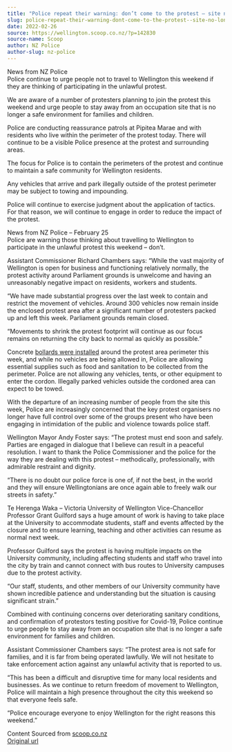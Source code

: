 ```yaml
---
title: "Police repeat their warning: don’t come to the protest – site no longer safe"
slug: police-repeat-their-warning-dont-come-to-the-protest--site-no-longer-safe
date: 2022-02-26
source: https://wellington.scoop.co.nz/?p=142830
source-name: Scoop
author: NZ Police
author-slug: nz-police
---
```

<p>News from NZ Police<br>
Police continue to urge people not to travel to Wellington this weekend if they are thinking of participating in the unlawful protest.</p>
<p><span id="more-142830"></span></p>
<p>
We are aware of a number of protesters planning to join the protest this weekend and urge people to stay away from an occupation site that is no longer a safe environment for families and children.</p>
<p>Police are conducting reassurance patrols at Pipitea Marae and with residents who live within the perimeter of the protest today. There will continue to be a visible Police presence at the protest and surrounding areas.</p>
<p>The focus for Police is to contain the perimeters of the protest and continue to maintain a safe community for Wellington residents.</p>
<p>Any vehicles that arrive and park illegally outside of the protest perimeter may be subject to towing and impounding.</p>
<p>Police will continue to exercise judgment about the application of tactics. For that reason, we will continue to engage in order to reduce the impact of the protest.</p>
<p>News from NZ Police – February 25<br>
Police are warning those thinking about travelling to Wellington to participate in the unlawful protest this weekend – don’t.</p>
<p>
Assistant Commissioner Richard Chambers says: “While the vast majority of Wellington is open for business and functioning relatively normally, the protest activity around Parliament grounds is unwelcome and having an unreasonably negative impact on residents, workers and students.</p>
<p>“We have made substantial progress over the last week to contain and restrict the movement of vehicles. Around 300 vehicles now remain inside the enclosed protest area after a significant number of protesters packed up and left this week. Parliament grounds remain closed.</p>
<p>“Movements to shrink the protest footprint will continue as our focus remains on returning the city back to normal as quickly as possible.”</p>
<p>Concrete <a href="https://wellington.scoop.co.nz/?p=142786">bollards were installed</a> around the protest area perimeter this week, and while no vehicles are being allowed in, Police are allowing essential supplies such as food and sanitation to be collected from the perimeter. Police are not allowing any vehicles, tents, or other equipment to enter the cordon. Illegally parked vehicles outside the cordoned area can expect to be towed.</p>
<p>With the departure of an increasing number of people from the site this week, Police are increasingly concerned that the key protest organisers no longer have full control over some of the groups present who have been engaging in intimidation of the public and violence towards police staff.</p>
<p>Wellington Mayor Andy Foster says: “The protest must end soon and safely. Parties are engaged in dialogue that I believe can result in a peaceful resolution. I want to thank the Police Commissioner and the police for the way they are dealing with this protest – methodically, professionally, with admirable restraint and dignity.</p>
<p>“There is no doubt our police force is one of, if not the best, in the world and they will ensure Wellingtonians are once again able to freely walk our streets in safety.”</p>
<p>Te Herenga Waka – Victoria University of Wellington Vice-Chancellor Professor Grant Guilford says a huge amount of work is having to take place at the University to accommodate students, staff and events affected by the closure and to ensure learning, teaching and other activities can resume as normal next week.</p>
<p>Professor Guilford says the protest is having multiple impacts on the University community, including affecting students and staff who travel into the city by train and cannot connect with bus routes to University campuses due to the protest activity.</p>
<p>“Our staff, students, and other members of our University community have shown incredible patience and understanding but the situation is causing significant strain.”</p>
<p>Combined with continuing concerns over deteriorating sanitary conditions, and confirmation of protestors testing positive for Covid-19, Police continue to urge people to stay away from an occupation site that is no longer a safe environment for families and children.</p>
<p>Assistant Commissioner Chambers says: “The protest area is not safe for families, and it is far from being operated lawfully. We will not hesitate to take enforcement action against any unlawful activity that is reported to us.</p>
<p>“This has been a difficult and disruptive time for many local residents and businesses. As we continue to return freedom of movement to Wellington, Police will maintain a high presence throughout the city this weekend so that everyone feels safe.</p>
<p>“Police encourage everyone to enjoy Wellington for the right reasons this weekend.”</p>
<p>
Content Sourced from <a href="http://www.scoop.co.nz/">scoop.co.nz</a><br>
<a href="http://www.scoop.co.nz/stories/AK202202/S00506.htm">Original url</a></p>